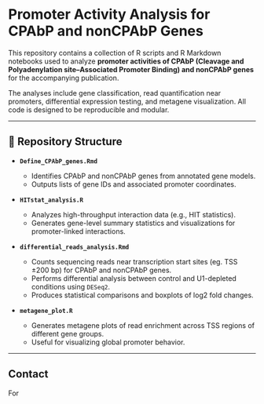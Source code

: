 # Promoter Activity Analysis for CPAbP and nonCPAbP Genes

This repository contains a collection of R scripts and R Markdown notebooks used to analyze **promoter activities of CPAbP (Cleavage and Polyadenylation site–Associated Promoter Binding) and nonCPAbP genes** for the accompanying publication.

The analyses include gene classification, read quantification near promoters, differential expression testing, and metagene visualization. All code is designed to be reproducible and modular.

---

## 📁 Repository Structure

- **`Define_CPAbP_genes.Rmd`**
  - Identifies CPAbP and nonCPAbP genes from annotated gene models.
  - Outputs lists of gene IDs and associated promoter coordinates.

- **`HITstat_analysis.R`**
  - Analyzes high-throughput interaction data (e.g., HIT statistics).
  - Generates gene-level summary statistics and visualizations for promoter-linked interactions.

- **`differential_reads_analysis.Rmd`**
  - Counts sequencing reads near transcription start sites (eg. TSS ±200 bp) for CPAbP and nonCPAbP genes.
  - Performs differential analysis between control and U1-depleted conditions using `DESeq2`.
  - Produces statistical comparisons and boxplots of log2 fold changes.

- **`metagene_plot.R`**
  - Generates metagene plots of read enrichment across TSS regions of different gene groups.
  - Useful for visualizing global promoter behavior.



---

## Contact

For 
